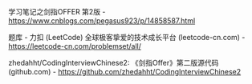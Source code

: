 学习笔记之剑指OFFER 第2版 - https://www.cnblogs.com/pegasus923/p/14858587.html

题库 - 力扣 (LeetCode) 全球极客挚爱的技术成长平台 (leetcode-cn.com) - https://leetcode-cn.com/problemset/all/

zhedahht/CodingInterviewChinese2: 《剑指Offer》第二版源代码 (github.com) - https://github.com/zhedahht/CodingInterviewChinese2
